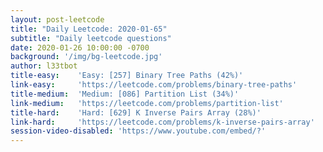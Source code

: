 ```yaml
---
layout: post-leetcode
title: "Daily Leetcode: 2020-01-65"
subtitle: "Daily leetcode questions"
date: 2020-01-26 10:00:00 -0700
background: '/img/bg-leetcode.jpg'
author: l33tbot
title-easy:    'Easy: [257] Binary Tree Paths (42%)'
link-easy:     'https://leetcode.com/problems/binary-tree-paths'
title-medium:  'Medium: [086] Partition List (34%)'
link-medium:   'https://leetcode.com/problems/partition-list'
title-hard:    'Hard: [629] K Inverse Pairs Array (28%)'
link-hard:     'https://leetcode.com/problems/k-inverse-pairs-array'
session-video-disabled: 'https://www.youtube.com/embed/?'
---
```













